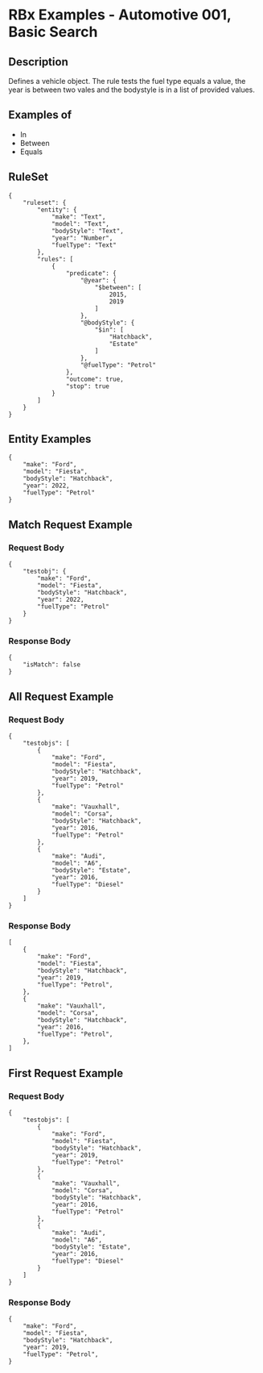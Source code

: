 # RBx Examples - Automotive 001, Basic Search

## Description
Defines a vehicle object. The rule tests the fuel type equals a value, the year is between two vales and the bodystyle is in a list of provided values.


## Examples of
- In
- Between
- Equals

## RuleSet
```
{
    "ruleset": {
        "entity": {
            "make": "Text",
            "model": "Text",
            "bodyStyle": "Text",
            "year": "Number",
            "fuelType": "Text"
        },
        "rules": [
            {
                "predicate": {
                    "@year": {
                        "$between": [
                            2015,
                            2019
                        ]
                    },
                    "@bodyStyle": {
                        "$in": [
                            "Hatchback",
                            "Estate"
                        ]
                    },
                    "@fuelType": "Petrol"
                },
                "outcome": true,
                "stop": true
            }
        ]
    }
}
```

## Entity Examples
```
{
    "make": "Ford",
    "model": "Fiesta",
    "bodyStyle": "Hatchback",
    "year": 2022,
    "fuelType": "Petrol"
}
```
## Match Request Example
###  Request Body
```
{
    "testobj": {
        "make": "Ford",
        "model": "Fiesta",
        "bodyStyle": "Hatchback",
        "year": 2022,
        "fuelType": "Petrol"
    }
}
```
###  Response Body
```
{
    "isMatch": false
}
```
## All Request Example
###  Request Body
```
{
    "testobjs": [
        {
            "make": "Ford",
            "model": "Fiesta",
            "bodyStyle": "Hatchback",
            "year": 2019,
            "fuelType": "Petrol"
        },
        {
            "make": "Vauxhall",
            "model": "Corsa",
            "bodyStyle": "Hatchback",
            "year": 2016,
            "fuelType": "Petrol"
        },
        {
            "make": "Audi",
            "model": "A6",
            "bodyStyle": "Estate",
            "year": 2016,
            "fuelType": "Diesel"
        }
    ]
}
```
###  Response Body
```
[
    {
        "make": "Ford",
        "model": "Fiesta",
        "bodyStyle": "Hatchback",
        "year": 2019,
        "fuelType": "Petrol",
    },
    {
        "make": "Vauxhall",
        "model": "Corsa",
        "bodyStyle": "Hatchback",
        "year": 2016,
        "fuelType": "Petrol",
    },
]
```

## First Request Example
###  Request Body
```
{
    "testobjs": [
        {
            "make": "Ford",
            "model": "Fiesta",
            "bodyStyle": "Hatchback",
            "year": 2019,
            "fuelType": "Petrol"
        },
        {
            "make": "Vauxhall",
            "model": "Corsa",
            "bodyStyle": "Hatchback",
            "year": 2016,
            "fuelType": "Petrol"
        },
        {
            "make": "Audi",
            "model": "A6",
            "bodyStyle": "Estate",
            "year": 2016,
            "fuelType": "Diesel"
        }
    ]
}
```
###  Response Body
```
{
    "make": "Ford",
    "model": "Fiesta",
    "bodyStyle": "Hatchback",
    "year": 2019,
    "fuelType": "Petrol",
}
```